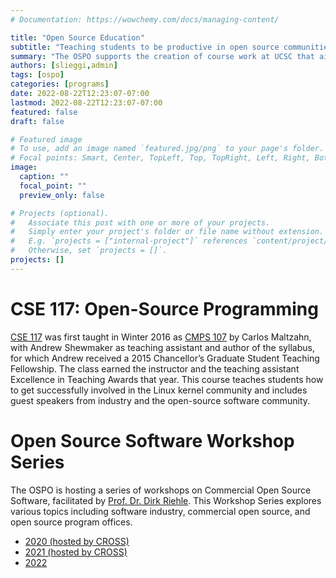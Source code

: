 ```yaml
---
# Documentation: https://wowchemy.com/docs/managing-content/

title: "Open Source Education"
subtitle: "Teaching students to be productive in open source communities."
summary: "The OSPO supports the creation of course work at UCSC that aims to increase the pool of students skilled in working in the context of large open source software communities. Students of these cources find excellent mentors in academia and industry and often become successful open source contributors. The OSPO also hosts guest lecturers on topics specific to open source, including a yearly workshop series on open source."
authors: [slieggi,admin]
tags: [ospo]
categories: [programs]
date: 2022-08-22T12:23:07-07:00
lastmod: 2022-08-22T12:23:07-07:00
featured: false
draft: false

# Featured image
# To use, add an image named `featured.jpg/png` to your page's folder.
# Focal points: Smart, Center, TopLeft, Top, TopRight, Left, Right, BottomLeft, Bottom, BottomRight.
image:
  caption: ""
  focal_point: ""
  preview_only: false

# Projects (optional).
#   Associate this post with one or more of your projects.
#   Simply enter your project's folder or file name without extension.
#   E.g. `projects = ["internal-project"]` references `content/project/deep-learning/index.md`.
#   Otherwise, set `projects = []`.
projects: []
---
```


# CSE 117: Open-Source Programming

[CSE 117](https://courses.soe.ucsc.edu/courses/cse117) was first taught in Winter 2016 as [CMPS 107](https://courses.soe.ucsc.edu/courses/cmps107) by Carlos Maltzahn, with Andrew Shewmaker as teaching assistant and author of the syllabus, for which Andrew received a 2015 Chancellor’s Graduate Student Teaching Fellowship. The class earned the instructor and the teaching assistant Excellence in Teaching Awards that year. This course teaches students how to get successfully involved in the Linux kernel community and includes guest speakers from industry and the open-source software community.

# Open Source Software Workshop Series

The OSPO is hosting a series of workshops on Commercial Open Source Software, facilitated by [Prof. Dr. Dirk Riehle](https://oss.cs.fau.de/person/riehle-dirk/). This Workshop Series explores various topics including software industry, commercial open source, and open source program offices. 

- [2020 (hosted by CROSS)](https://cross.ucsc.edu/programs/commossworkshop2020.html)
- [2021 (hosted by CROSS)](https://cross.ucsc.edu/news/events/20210621cossworkshop21.html)
- [2022](/seminars)



